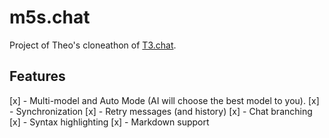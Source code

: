 # m5s.chat

Project of Theo's cloneathon of [T3.chat](https://t3.chat).

## Features

[x] - Multi-model and Auto Mode (AI will choose the best model to you).
[x] - Synchronization
[x] - Retry messages (and history)
[x] - Chat branching
[x] - Syntax highlighting
[x] - Markdown support